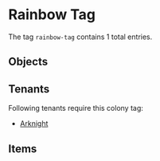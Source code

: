 # Rainbow Tag

The tag `rainbow-tag` contains 1 total entries.

## Objects

## Tenants

Following tenants require this colony tag:

- [Arknight](https://ceterai.github.io/MyEnternia/Wiki/Arknight)

## Items
